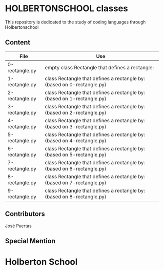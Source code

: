 # HOLBERTONSCHOOL classes

This repository is dedicated to the study of coding languages through Holbertonschool

## Content

|File|Use|
|---------|---------------------------|
|0-rectangle.py|empty class Rectangle that defines a rectangle:|
|1-rectangle.py|class Rectangle that defines a rectangle by: (based on 0-rectangle.py)|
|2-rectangle.py|class Rectangle that defines a rectangle by: (based on 1-rectangle.py)|
|3-rectangle.py|class Rectangle that defines a rectangle by: (based on 2-rectangle.py)|
|4-rectangle.py|class Rectangle that defines a rectangle by: (based on 3-rectangle.py)|
|5-rectangle.py|class Rectangle that defines a rectangle by: (based on 4-rectangle.py)|
|6-rectangle.py|class Rectangle that defines a rectangle by: (based on 5-rectangle.py)|
|7-rectangle.py|class Rectangle that defines a rectangle by: (based on 6-rectangle.py)|
|8-rectangle.py|class Rectangle that defines a rectangle by: (based on 7-rectangle.py)|
|9-rectangle.py|class Rectangle that defines a rectangle by: (based on 8-rectangle.py)|

## Contributors

José Puertas

## Special Mention

# Holberton School
